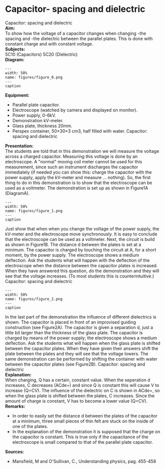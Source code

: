 # Capacitor- spacing and dielectric 
 Capacitor: spacing and dielectric   
<b> Aim: </b>  
 To show how the voltage of a capacitor changes when changing -the spacing and -the dielectric between the parallel plates. This is done with constant charge and with constant voltage.    
<b> Subjects: </b>  
 5C10 (Capacitors) 5C20 (Dielectric)   
<b> Diagram: </b>  
   
```{figure} figures/figure_0.png  
---  
width: 50%  
name: figures/figure_0.png  
---  
caption  
``` 
      
<b> Equipment: </b>  
 
 *  Parallel plate capacitor. 
 *  Electroscope (watched by camera and displayed on monitor). 
 *  Power supply, 0-6kV. 
 *  Demonstration kV-meter. 
 *  Glass plate, thickness 20mm. 
 *  Perspex container, 50×30×3 cm3, half filled with water. Capacitor: spacing and dielectric
    
<b> Presentation: </b>  
 The students are told that in this demonstration we will measure the voltage across a charged capacitor. Measuring this voltage is done by an electroscope. A "normal" moving coil meter cannot be used for this measurement, since such an instrument discharges the capacitor immediately (if needed you can show this: charge the capacitor with the power supply, apply the kV-meter and measure … nothing). So, the first thing to do in this demonstration is to show that the electroscope can be used as a voltmeter. The demonstration is set up as shown in Figure1A (DiagramA).    
```{figure} figures/figure_1.png  
---  
width: 50%  
name: figures/figure_1.png  
---  
caption  
``` 
 Just show that when when you change the voltage of the power supply, the kV-meter and the electroscope move synchronously. It is easy to conclude that the electroscope can be used as a voltmeter. Next, the circuit is build as shown in Figure1B. The distance d between the plates is set at a minimum. The capacitor is charged by touching the circuit at A, for a short moment, by the power supply. The electroscope shows a medium deflection. Ask the students what will happen with the deflection of the electroscope when the distance between the capacitor plates is increased. When they have answered this question, do the demonstration and they will see that the voltage increases. (To most students this is counterintuitive.) Capacitor: spacing and dielectric    
```{figure} figures/figure_2.png  
---  
width: 50%  
name: figures/figure_2.png  
---  
caption  
``` 
 In the last part of the demonstration the influence of different dielectrics is shown. The capacitor is placed in front of an improvised guiding construction (see Figure2A). The capacitor is given a separation d, just a little bit larger than the thickness of the glass plate. The capacitor is charged by means of the power supply; the electroscope shows a medium deflection. Ask the students what will happen when the glass plate is shifted between the capacitor plates. When they have given their answers shift the plate between the plates and they will see that the voltage lowers. The same demonstration can be performed by shifting the container with water between the capacitor plates (see Figure2B). Capacitor: spacing and dielectric      
<b> Explanation: </b>  
 When charging, Q has a certain, constant value. When the seperation d increases, C decreases (ACde=) and since Q is constant this will cause V to increase (Q=CV). The influence of the dielectric on C is shown in ACde=, so when the glass plate is shifted between the plates, C increases. Since the amount of charge is constant, V has to become a lower value (Q=CV).    
<b> Remarks: </b>  
 
 *  In order to easily set the distance d between the plates of the capacitor at a minimum, three small pieces of thin felt are stuck on the inside of one of the plates. 
 *  In the explanation of the demonstration it is supposed that the charge on the capacitor is constant. This is true only if the capacitance of the electroscope is small compared to that of the parallel plate capacitor.
    
<b> Sources: </b>  
 
 *  Mansfield, M and O'Sullivan, C., Understanding physics, pag. 455-458
  